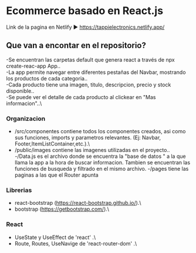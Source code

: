 # Ecommerce basado en React.js

Link de la pagina en Netlify :arrow_forward: https://tappielectronics.netlify.app/ 

## Que van a encontar en el repositorio?

-Se encuentran las carpetas default que genera react a través de npx create-reac-app App..\
-La app permite navegar entre diferentes pestañas del Navbar, mostrando los productos de cada categoria..\
-Cada producto tiene una imagen, titulo, descripcion, precio y stock disponible..\
-Se puede ver el detalle de cada producto al clickear en "Mas informacion"..\


### Organizacion

- /src/componentes contiene todos los componentes creados, asi como sus funciones, imports y parametros relevantes. (Ej: Navbar, Footer,ItemListContainer,etc.).\
- /public/images contiene las imagenes utilizadas en el proyecto..\
-/Data.js es el archivo donde se encuentra la "base de datos " a la que llama la app a la hora de buscar informacion. Tambien se encuentran las funciones de busqueda y filtrado en el mismo archivo.
-/pages tiene las paginas a las que el Router apunta

### Librerias

- react-bootstrap (https://react-bootstrap.github.io/).\
- bootstrap (https://getbootstrap.com/).\


### React

- UseState y UseEffect de 'react' .\
- Route, Routes, UseNavige de 'react-router-dom' .\
